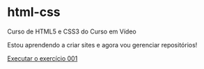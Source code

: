 # html-css
 Curso de HTML5 e CSS3 do Curso em Vídeo

Estou aprendendo a criar sites e agora vou gerenciar repositórios!

  <a href="https://devnetok.github.io/html-css/Exercicios/ex001/index.html">Executar o exercício 001</a>